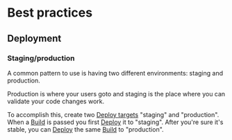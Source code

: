 # Best practices

<a id="deployment"></a>
## Deployment

<a id="deployment-staging-production"></a>
### Staging/production

A common pattern to use is having two different environments: staging and production.

Production is where your users goto and staging is the place where you can validate your
code changes work.

To accomplish this, create two [Deploy targets](concepts#deploy-targets) "staging" and "production".
When a [Build](concepts#builds) is passed you first [Deploy](concepts#deploys) it to "staging".
After you're sure it's stable, you can [Deploy](concepts#deploys) the same [Build](concepts#builds) to "production".